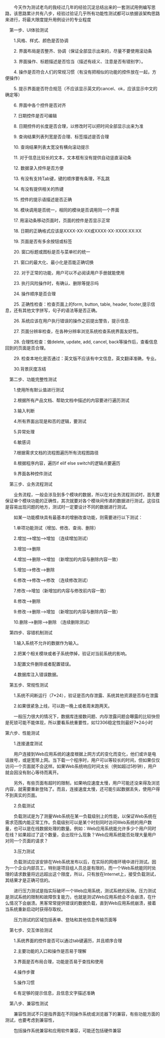 　　今天作为测试老鸟的我经过几年的经验沉淀总结出来的一套测试用例编写思路，该思路累计共有八步，经验过验证几乎所有功能性测试都可以依据该架构思路来进行，将最大限度提升用例设计的专业程度

　第一步、UI体验测试

　　1.风格、样式、颜色是否协调

　　2. 界面布局是否整齐、协调（保证全部显示出来的，尽量不要使用滚动条

　　3. 界面操作、标题描述是否恰当（描述有歧义、注意是否有错别字）。

　　4. 操作是否符合人们的常规习惯（有没有把相似的功能的控件放在一起，方便操作）

　　5. 提示界面是否符合规范（不应该显示英文的cancel、ok，应该显示中文的确定等）

　　6. 界面中各个控件是否对齐

　　7. 日期控件是否可编辑

　　8. 日期控件的长度是否合理，以修改时可以把时间全部显示出来为准

　　9. 查询结果列表列宽是否合理、标签描述是否合理

　　10. 查询结果列表太宽没有横向滚动提示

　　11. 对于信息比较长的文本，文本框有没有提供自动竖直滚动条

　　12. 数据录入控件是否方便

　　13. 有没有支持Tab键，键的顺序要有条理，不乱跳

　　14. 有没有提供相关的热键

　　15. 控件的提示语描述是否正确

　　16. 模块调用是否统一，相同的模块是否调用同一个界面

　　17. 用滚动条移动页面时，页面的控件是否显示正常

　　18. 日期的正确格式应该是XXXX-XX-XX或XXXX-XX-XXXX:XX:XX

　　19. 页面是否有多余按钮或标签

　　20. 窗口标题或图标是否与菜单栏的统一

　　21. 窗口的最大化、最小化是否能正确切换

　　22. 对于正常的功能，用户可以不必阅读用户手册就能使用

　　23. 执行风险操作时，有确认、删除等提示吗

　　24. 操作顺序是否合理

　　25. 正确性检查：检查页面上的form, button, table, header, footer,提示信息，还有其他文字拼写，句子的语法等是否正确。

　　26. 系统应该在用户执行错误的操作之前提出警告，提示信息.

　　27. 页面分辨率检查，在各种分辨率浏览系统检查系统界面友好性。

　　28. 合理性检查：做delete, update, add, cancel, back等操作后，查看信息回到的页面是否合理。

　　29. 检查本地化是否通过：英文版不应该有中文信息，英文翻译准确，专业。

　　30.背景灰度冻结

　第二步、功能完整性测试

　　1.使用所有默认值进行测试

　　2.根据所有产品文档、帮助文档中描述的内容要进行遍历测试

　　3.输入判断

　　4.所有界面出现是和否的逻辑，要测试

　　5.异常处理

　　6.敏感词

　　7.根据需求文档的流程图遍历所有流程图路径

　　8.根据程序内容，遍历if elif else switch的逻辑点要遍历

　　9.界面各种控件测试

　第三步、业务流程测试

　　业务流程，一般会涉及到多个模块的数据，所以在对业务流程测试时，首先要保证单个模块功能的正确性，其次就要对各个模块间传递的数据进行测试，这往往是容易出现问题的地方，测试时一定要设计不同的数据进行测试。

　　如某一功能模块具有最基本的增删改查功能，则需要进行以下测试：

　　1.单项功能测试（增加、修改、查询、删除）

　　2.增加——>增加——>增加 （连续增加测试）

　　3.增加——>删除

　　4.增加——>删除——>增加 （新增加的内容与删除内容一致）

　　5.增加——>修改——>删除

　　6.修改——>修改——>修改 （连续修改测试）

　　7.修改——>增加（新增加的内容与修改前内容一致）

　　8.修改——>删除

　　9.修改——>删除——>增加 （新增加的内容与删除内容一致）

　　10.删除——>删除——>删除 （连续删除测试）

　第四步、容错机制测试

　　1.输入系统不允许的数据作为输入。

　　2.把某个相关模块或者子系统停掉，验证对当前系统的影响。

　　3.配置文件删除或者配置错误。

　　4.数据库注入错误数据。

　第五步、常规性测试

　　1.系统不间断运行（7*24），验证是否内存泄露、系统其他资源是否存在泄露

　　2.如果很紧急上线，可以跑一晚上或者周末跑两天。

　　一般压力很大的情况下，数据库连接数问题、内存泄露问题会曝露的比较快但是死锁可能不能体现，所以要看系统重要性，如12306稳定性则最好7*24小时

第六步、性能测试

　　1.连接速度测试

　　用户连接到Web应用系统的速度根据上网方式的变化而变化，他们或许是电话拨号，或是宽带上网。当下载一个程序时，用户可以等较长的时间，但如果仅仅访问一个页面就不会这样。如果Web系统响应时间太长（例如超过5秒钟），用户就会因没有耐心等待而离开。

　　另外，有些页面有超时的限制，如果响应速度太慢，用户可能还没来得及浏览内容，就需要重新登陆了。而且，连接速度太慢，还可能引起数据丢失，使用户得不到真实的页面。

　　2.负载测试

　　负载测试是为了测量Web系统在某一负载级别上的性能，以保证Web系统在需求范围内能正常工作。负载级别可以是某个时刻同时访问Web系统的用户数量，也可以是在线数据处理的数量。例如：Web应用系统能允许多少个用户同时在线？如果超过了这个数量，会出现什么现象？Web应用系统能否处理大量用户对同一个页面的请求？

　　3.压力测试

　　负载测试应该安排在Web系统发布以后，在实际的网络环境中进行测试。因为一个企业内部员工，特别是项目组人员总是有限的，而一个Web系统能同时处理的请求数量将远远超出这个限度，所以，只有放在Internet上，接受负载测试，其结果才是正确可信的。

　　进行压力测试是指实际破坏一个Web应用系统，测试系统的反映。压力测试是测试系统的限制和故障恢复能力，也就是测试Web应用系统会不会崩溃，在什么情况下会崩溃。黑客常常提供错误的数据负载，直到Web应用系统崩溃，接着当系统重新启动时获得存取权。

　　压力测试的区域包括表单、登陆和其他信息传输页面等

　第七步、交互体验测试

　　1.系统界面的控件是否可以通过tab键遍历，并且顺序合理

　　2.主要功能的入口和操作是否易于理解

　　3.界面是否布局合理，功能是否易于查找和使用

　　4.操作步骤

　　5.操作习惯

　　6.有足够的提示信息，且信息文字描述准确

　第八步、兼容性测试

　　兼容性测试不只是指界面在不同操作系统或浏览器下的兼容，有些功能方面的测试，也要考虑到兼容性，

　　包括操作系统兼容和应用软件兼容，可能还包括硬件兼容

